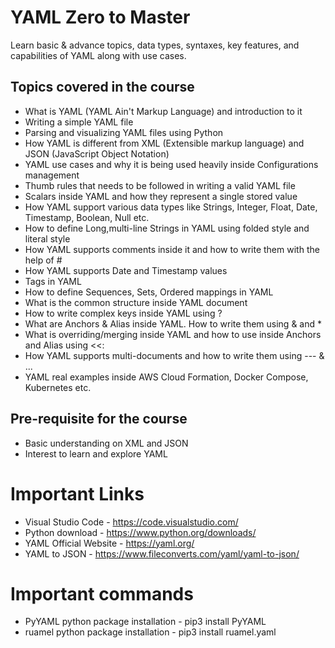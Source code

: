 # YAML Zero to Master

Learn basic & advance topics, data types, syntaxes, key features, and capabilities of YAML along with use cases.

## Topics covered in the course

* What is YAML (YAML Ain't Markup Language) and introduction to it
* Writing a simple YAML file
* Parsing and visualizing YAML files using Python
* How YAML is different from XML (Extensible markup language) and JSON (JavaScript Object Notation)
* YAML use cases and why it is being used heavily inside Configurations management
* Thumb rules that needs to be followed in writing a valid YAML file
* Scalars inside YAML and how they represent a single stored value
* How YAML support various data types like Strings, Integer, Float, Date, Timestamp, Boolean, Null etc.
* How to define Long,multi-line Strings in YAML using folded style and literal style
* How YAML supports comments inside it and how to write them with the help of #
* How YAML supports Date and Timestamp values
* Tags in YAML
* How to define Sequences, Sets, Ordered mappings in YAML
* What is the common structure inside YAML document
* How to write complex keys inside YAML using ? 
* What are Anchors & Alias inside YAML. How to write them using & and *
* What is overriding/merging inside YAML and how to use inside Anchors and Alias using <<:
* How YAML supports multi-documents and how to write them using --- & ...
* YAML real examples inside AWS Cloud Formation, Docker Compose, Kubernetes etc.

## Pre-requisite for the course

- Basic understanding on XML and JSON
- Interest to learn and explore YAML

# Important Links
- Visual Studio Code - https://code.visualstudio.com/
- Python download - https://www.python.org/downloads/
- YAML Official Website - https://yaml.org/
- YAML to JSON - https://www.fileconverts.com/yaml/yaml-to-json/

# Important commands
- PyYAML python package installation - pip3 install PyYAML
- ruamel python package installation - pip3 install ruamel.yaml
